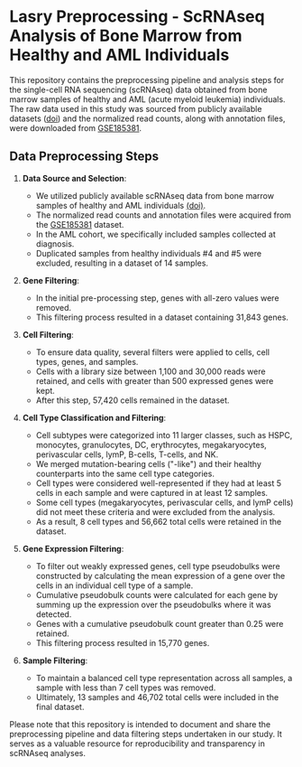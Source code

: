 # Lasry Preprocessing - ScRNAseq Analysis of Bone Marrow from Healthy and AML Individuals

This repository contains the preprocessing pipeline and analysis steps for the single-cell RNA sequencing (scRNAseq) data obtained from bone marrow samples of healthy and AML (acute myeloid leukemia) individuals. The raw data used in this study was sourced from publicly available datasets ([doi](https://doi.org/10.1038/s43018-022-00480-0)) and the normalized read counts, along with annotation files, were downloaded from [GSE185381](https://www.ncbi.nlm.nih.gov/geo/query/acc.cgi?acc=GSE185381).

## Data Preprocessing Steps

1. **Data Source and Selection**:
   - We utilized publicly available scRNAseq data from bone marrow samples of healthy and AML individuals [(doi)](https://doi.org/10.1038/s43018-022-00480-0).
   - The normalized read counts and annotation files were acquired from the [GSE185381](https://www.ncbi.nlm.nih.gov/geo/query/acc.cgi?acc=GSE185381) dataset.
   - In the AML cohort, we specifically included samples collected at diagnosis.
   - Duplicated samples from healthy individuals #4 and #5 were excluded, resulting in a dataset of 14 samples.

2. **Gene Filtering**:
   - In the initial pre-processing step, genes with all-zero values were removed.
   - This filtering process resulted in a dataset containing 31,843 genes.

3. **Cell Filtering**:
   - To ensure data quality, several filters were applied to cells, cell types, genes, and samples.
   - Cells with a library size between 1,100 and 30,000 reads were retained, and cells with greater than 500 expressed genes were kept.
   - After this step, 57,420 cells remained in the dataset.

4. **Cell Type Classification and Filtering**:
   - Cell subtypes were categorized into 11 larger classes, such as HSPC, monocytes, granulocytes, DC, erythrocytes, megakaryocytes, perivascular cells, lymP, B-cells, T-cells, and NK.
   - We merged mutation-bearing cells ("-like") and their healthy counterparts into the same cell type categories.
   - Cell types were considered well-represented if they had at least 5 cells in each sample and were captured in at least 12 samples.
   - Some cell types (megakaryocytes, perivascular cells, and lymP cells) did not meet these criteria and were excluded from the analysis.
   - As a result, 8 cell types and 56,662 total cells were retained in the dataset.

5. **Gene Expression Filtering**:
   - To filter out weakly expressed genes, cell type pseudobulks were constructed by calculating the mean expression of a gene over the cells in an individual cell type of a sample.
   - Cumulative pseudobulk counts were calculated for each gene by summing up the expression over the pseudobulks where it was detected.
   - Genes with a cumulative pseudobulk count greater than 0.25 were retained.
   - This filtering process resulted in 15,770 genes.

6. **Sample Filtering**:
   - To maintain a balanced cell type representation across all samples, a sample with less than 7 cell types was removed.
   - Ultimately, 13 samples and 46,702 total cells were included in the final dataset.

Please note that this repository is intended to document and share the preprocessing pipeline and data filtering steps undertaken in our study. It serves as a valuable resource for reproducibility and transparency in scRNAseq analyses.

